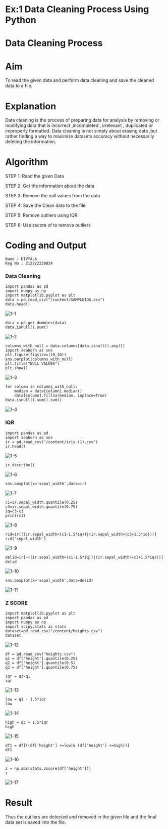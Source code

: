 # Ex:1 Data Cleaning Process Using Python
# Data Cleaning Process

# Aim
To read the given data and perform data cleaning and save the cleaned data to a file.

# Explanation
Data cleaning is the process of preparing data for analysis by removing or modifying data that is incorrect ,incompleted , irrelevant , duplicated or improperly formatted. Data cleaning is not simply about erasing data ,but rather finding a way to maximize datasets accuracy without necessarily deleting the information.

# Algorithm
STEP 1: Read the given Data

STEP 2: Get the information about the data

STEP 3: Remove the null values from the data

STEP 4: Save the Clean data to the file

STEP 5: Remove outliers using IQR

STEP 6: Use zscore of to remove outliers

# Coding and Output
```
Name : DIVYA.A
Reg No : 212222230034
```
### Data Cleaning
```
import pandas as pd
import numpy as np
import matplotlib.pyplot as plt
data = pd.read_csv("/content/SAMPLEIDS.csv")
data.head()
```

![1-1](https://github.com/Divya110205/exno1/assets/119404855/3ca587d6-9eab-4809-be07-6fecb7d38144)

```
data = pd.get_dummies(data)
data.isnull().sum()
```

![1-2](https://github.com/Divya110205/exno1/assets/119404855/5376ecdf-49bd-44cf-bfb0-c814590c8144)

```
columns_with_null = data.columns[data.isnull().any()]
import seaborn as sns
plt.figure(figsize=(10,10))
sns.barplot(columns_with_null)
plt.title("NULL VALUES")
plt.show()
```

![1-3](https://github.com/Divya110205/exno1/assets/119404855/b1022155-ea0a-4187-b06f-a78375303d43)

```
for column in columns_with_null:
    median = data[column].median()  
    data[column].fillna(median, inplace=True)
data.isnull().sum().sum()
```

![1-4](https://github.com/Divya110205/exno1/assets/119404855/c63d7324-1c97-49cb-a6a7-ecee861c386b)

### IQR
```
import pandas as pd
import seaborn as sns
ir = pd.read_csv("/content/iris (1).csv")
ir.head()
```

![1-5](https://github.com/Divya110205/exno1/assets/119404855/a12a23d1-ce37-46cc-9c29-f2df411b4170)

```
ir.describe()
```

![1-6](https://github.com/Divya110205/exno1/assets/119404855/0f478b80-2e6f-4115-acac-10468ed9b39c)

```
sns.boxplot(x='sepal_width',data=ir)
```

![1-7](https://github.com/Divya110205/exno1/assets/119404855/4eb55cb6-bf9f-47bf-8f97-c5a11edd0876)

```
c1=ir.sepal_width.quantile(0.25)
c3=ir.sepal_width.quantile(0.75)
iq=c3-c1
print(c3)
```

![1-8](https://github.com/Divya110205/exno1/assets/119404855/9e5ac1f7-f414-4799-bd30-be914233d1a3)

```
rid=ir[((ir.sepal_width<(c1-1.5*iq))|(ir.sepal_width>(c3+1.5*iq)))]
rid['sepal_width']
```

![1-9](https://github.com/Divya110205/exno1/assets/119404855/9765bd3c-5836-487b-8e81-564a8802aca9)

```
delid=ir[~((ir.sepal_width<(c1-1.5*iq))|(ir.sepal_width>(c3+1.5*iq)))]
delid
```

![1-10](https://github.com/Divya110205/exno1/assets/119404855/45fcdef3-e491-449b-afdc-c44153092c50)

```
sns.boxplot(x='sepal_width',data=delid)
```

![1-11](https://github.com/Divya110205/exno1/assets/119404855/69078496-2736-4ecd-9e19-e03d1738622b)

### Z SCORE
```
import matplotlib.pyplot as plt
import pandas as pd
import numpy as np
import scipy.stats as stats
dataset=pd.read_csv("/content/heights.csv")
dataset
```

![1-12](https://github.com/Divya110205/exno1/assets/119404855/85a422ca-4fac-4db4-a32d-4a1508d736b8)

```
df = pd.read_csv("heights.csv")
q1 = df['height'].quantile(0.25)
q2 = df['height'].quantile(0.5)
q3 = df['height'].quantile(0.75)
```
```
iqr = q3-q1
iqr
```

![1-13](https://github.com/Divya110205/exno1/assets/119404855/264e6e9e-2f8b-47df-a3e8-33db992a783d)

```
low = q1 - 1.5*iqr
low
```

![1-14](https://github.com/Divya110205/exno1/assets/119404855/a80f4578-fc2b-4ca0-a524-6a05b12b8539)

```
high = q3 + 1.5*iqr
high
```

![1-15](https://github.com/Divya110205/exno1/assets/119404855/1a56212e-cc6f-40e8-80e0-2d918b356919)

```
df1 = df[((df['height'] >=low)& (df['height'] <=high))]
df1
```

![1-16](https://github.com/Divya110205/exno1/assets/119404855/7610c576-d3f6-4955-99b6-c0ec48183986)

```
z = np.abs(stats.zscore(df['height']))
z
```

![1-17](https://github.com/Divya110205/exno1/assets/119404855/29ca2a73-2b45-4de4-a538-0795024c5d55)

# Result
Thus the outliers are detected and removed in the given file and the final data set is saved into the file.
